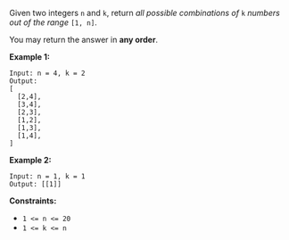 Given two integers `n` and `k`, return _all possible combinations of_ `k`
_numbers out of the range_ `[1, n]`.

You may return the answer in **any order**.



**Example 1:**

    
    
    Input: n = 4, k = 2
    Output:
    [
      [2,4],
      [3,4],
      [2,3],
      [1,2],
      [1,3],
      [1,4],
    ]
    

**Example 2:**

    
    
    Input: n = 1, k = 1
    Output: [[1]]
    



**Constraints:**

  * `1 <= n <= 20`
  * `1 <= k <= n`

